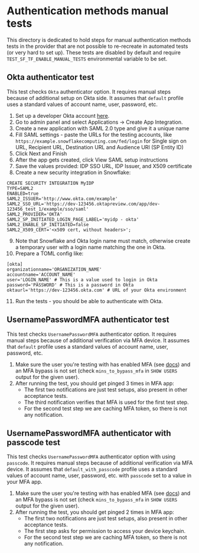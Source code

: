 # Authentication methods manual tests

This directory is dedicated to hold steps for manual authentication methods tests in the provider that are not possible to re-recreate in automated tests (or very hard to set up). These tests are disabled by default and require `TEST_SF_TF_ENABLE_MANUAL_TESTS` environmental variable to be set.

## Okta authenticator test
This test checks `Okta` authenticator option. It requires manual steps because of additional setup on Okta side. It assumes that `default` profile uses a standard values of account name, user, password, etc.
1. Set up a developer Okta account [here](https://developer.okta.com/signup/).
2. Go to admin panel and select Applications -> Create App Integration.
3. Create a new application with SAML 2.0 type and give it a unique name
4. Fill SAML settings - paste the URLs for the testing accounts, like `https://example.snowflakecomputing.com/fed/login` for Single sign on URL, Recipient URL, Destination URL and Audience URI (SP Entity ID)
5. Click Next and Finish
6. After the app gets created, click View SAML setup instructions
7. Save the values provided: IDP SSO URL, IDP Issuer, and X509 certificate
8. Create a new security integration in Snowflake:
```
CREATE SECURITY INTEGRATION MyIDP
TYPE=SAML2
ENABLED=true
SAML2_ISSUER='http://www.okta.com/example'
SAML2_SSO_URL='https://dev-123456.oktapreview.com/app/dev-123456_test_1/example/sso/saml'
SAML2_PROVIDER='OKTA'
SAML2_SP_INITIATED_LOGIN_PAGE_LABEL='myidp - okta'
SAML2_ENABLE_SP_INITIATED=false
SAML2_X509_CERT='<x509 cert, without headers>';
```
9. Note that Snowflake and Okta login name must match, otherwise create a temporary user with a login name matching the one in Okta.
10. Prepare a TOML config like:
```
[okta]
organizationname='ORGANIZATION_NAME'
accountname='ACCOUNT_NAME'
user='LOGIN_NAME' # This is a value used to login in Okta
password='PASSWORD' # This is a password in Okta
oktaurl='https://dev-123456.okta.com' # URL of your Okta environment
```
11. Run the tests - you should be able to authenticate with Okta.


## UsernamePasswordMFA authenticator test
This test checks `UsernamePasswordMFA` authenticator option. It requires manual steps because of additional verification via MFA device. It assumes that `default` profile uses a standard values of account name, user, password, etc.
1. Make sure the user you're testing with has enabled MFA (see [docs](https://docs.snowflake.com/en/user-guide/ui-snowsight-profile#enroll-in-multi-factor-authentication-mfa)) and an MFA bypass is not set (check `mins_to_bypass_mfa` in `SHOW USERS` output for the given user).
1. After running the test, you should get pinged 3 times in MFA app:
    - The first two notifications are just test setups, also present in other acceptance tests.
    - The third notification verifies that MFA is used for the first test step.
    - For the second test step we are caching MFA token, so there is not any notification.

## UsernamePasswordMFA authenticator with passcode test
This test checks `UsernamePasswordMFA` authenticator option with using `passcode`. It requires manual steps because of additional verification via MFA device. It assumes that `default_with_passcode` profile uses a standard values of account name, user, password, etc. with `passcode` set to a value in your MFA app.
1. Make sure the user you're testing with has enabled MFA (see [docs](https://docs.snowflake.com/en/user-guide/ui-snowsight-profile#enroll-in-multi-factor-authentication-mfa)) and an MFA bypass is not set (check `mins_to_bypass_mfa` in `SHOW USERS` output for the given user).
1. After running the test, you should get pinged 2 times in MFA app:
    - The first two notifications are just test setups, also present in other acceptance tests.
    - The first step asks for permission to access your device keychain.
    - For the second test step we are caching MFA token, so there is not any notification.
